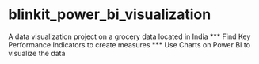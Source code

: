 # blinkit_power_bi_visualization
A data visualization project on a grocery data located in India
*** Find Key Performance Indicators to create measures
*** Use Charts on Power BI to visualize the data
